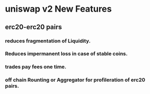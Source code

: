 # uniswap v2 New Features

## erc20-erc20 pairs

### reduces fragmentation of Liquidity.

### Reduces impermanent loss in case of stable coins.

### trades pay fees one time.

### off chain Rounting or Aggregator for profileration of erc20 pairs.
